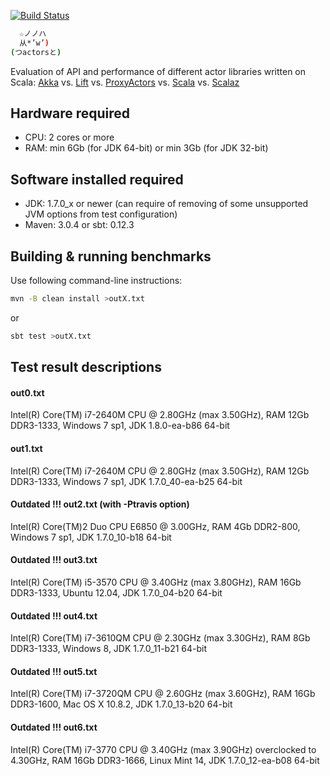 [![Build Status](https://secure.travis-ci.org/plokhotnyuk/actors.png)](http://travis-ci.org/plokhotnyuk/actors)

```sh
  ☆ノノハ
  从*’w’)
(つactorsと)
```

Evaluation of API and performance of different actor libraries written on Scala:
[Akka](https://github.com/akka/akka/blob/master/akka-actor/src/main/scala/akka/actor/Actor.scala) vs.
[Lift](https://github.com/lift/framework/blob/master/core/actor/src/main/scala/net/liftweb/actor/LiftActor.scala) vs.
[ProxyActors](https://github.com/nu11ptr/ProxyActors/blob/master/src/main/scala/api/actor/package.scala) vs.
[Scala](https://github.com/scala/scala/blob/master/src/actors/scala/actors/Actor.scala) vs.
[Scalaz](https://github.com/scalaz/scalaz/blob/master/core/src/main/scala/scalaz/concurrent/Actor.scala)

## Hardware required

- CPU: 2 cores or more
- RAM: min 6Gb (for JDK 64-bit) or min 3Gb (for JDK 32-bit)

## Software installed required

- JDK: 1.7.0_x or newer (can require of removing of some unsupported JVM options from test configuration)
- Maven: 3.0.4 or sbt: 0.12.3

## Building & running benchmarks

Use following command-line instructions:
```sh
mvn -B clean install >outX.txt
```
or
```sh
sbt test >outX.txt
```

## Test result descriptions

#### out0.txt
Intel(R) Core(TM) i7-2640M CPU @ 2.80GHz (max 3.50GHz), RAM 12Gb DDR3-1333, Windows 7 sp1, JDK 1.8.0-ea-b86 64-bit

#### out1.txt
Intel(R) Core(TM) i7-2640M CPU @ 2.80GHz (max 3.50GHz), RAM 12Gb DDR3-1333, Windows 7 sp1, JDK 1.7.0_40-ea-b25 64-bit

#### Outdated !!! out2.txt (with -Ptravis option)
Intel(R) Core(TM)2 Duo CPU E6850 @ 3.00GHz, RAM 4Gb DDR2-800, Windows 7 sp1, JDK 1.7.0_10-b18 64-bit

#### Outdated !!! out3.txt
Intel(R) Core(TM) i5-3570 CPU @ 3.40GHz (max 3.80GHz), RAM 16Gb DDR3-1333, Ubuntu 12.04, JDK 1.7.0_04-b20 64-bit

#### Outdated !!! out4.txt
Intel(R) Core(TM) i7-3610QM CPU @ 2.30GHz (max 3.30GHz), RAM 8Gb DDR3-1333, Windows 8, JDK 1.7.0_11-b21 64-bit

#### Outdated !!! out5.txt
Intel(R) Core(TM) i7-3720QM CPU @ 2.60GHz (max 3.60GHz), RAM 16Gb DDR3-1600, Mac OS X 10.8.2, JDK 1.7.0_13-b20 64-bit

#### Outdated !!! out6.txt
Intel(R) Core(TM) i7-3770 CPU @ 3.40GHz (max 3.90GHz) overclocked to 4.30GHz, RAM 16Gb DDR3-1666, Linux Mint 14, JDK 1.7.0_12-ea-b08 64-bit
